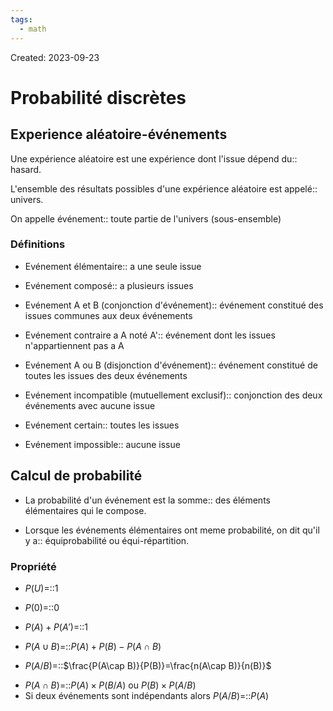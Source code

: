 ```yaml
---
tags:
  - math
---
```

Created: 2023-09-23

# Probabilité discrètes
## Experience aléatoire-événements
Une expérience aléatoire est une expérience dont l'issue dépend du:: hasard.
<!--SR:!2023-09-26,3,250-->
L'ensemble des résultats possibles d'une expérience aléatoire est appelé:: univers.
<!--SR:!2023-09-26,3,250-->
On appelle événement:: toute partie de l'univers (sous-ensemble)
<!--SR:!2023-09-24,1,230-->

### Définitions
- Evénement élémentaire:: a une seule issue
<!--SR:!2023-09-26,3,250-->
- Evénement composé:: a plusieurs issues
<!--SR:!2023-09-27,4,270-->
- Evénement A et B (conjonction d'événement):: événement constitué des issues communes aux deux événements
<!--SR:!2023-09-26,3,250-->
- Evénement contraire a A noté A':: événement dont les issues n'appartiennent pas a A
<!--SR:!2023-09-26,3,250-->
- Evénement A ou B (disjonction d'événement):: événement constitué de toutes les issues des deux événements
<!--SR:!2023-09-26,3,250-->
- Evénement incompatible (mutuellement exclusif):: conjonction des deux événements avec aucune issue
<!--SR:!2023-09-26,3,250-->
- Evénement certain:: toutes les issues
<!--SR:!2023-09-26,3,250-->
- Evénement impossible:: aucune issue
<!--SR:!2023-09-27,4,270-->

## Calcul de probabilité
- La probabilité d'un événement est la somme:: des éléments élémentaires qui le compose.
<!--SR:!2023-09-26,3,250-->
- Lorsque les événements élémentaires ont meme probabilité, on dit qu'il y a:: équiprobabilité ou équi-répartition.
<!--SR:!2023-09-26,3,250-->

### Propriété
- $P(U)$=::1 
<!--SR:!2023-09-26,3,250-->
- $P(0)$=::0
<!--SR:!2023-09-27,4,270-->
- $P(A)+P(A')$=::1 
<!--SR:!2023-09-26,3,250-->
- $P(A\cup B)$=::$P(A)+P(B)-P(A\cap B)$
<!--SR:!2023-09-24,1,230-->
- $P(A/B)$=::$\frac{P(A\cap B)}{P(B)}=\frac{n(A\cap B)}{n(B)}$
<!--SR:!2023-09-26,3,250-->
- $P(A\cap B)$=::$P(A)\times P(B/A)$ ou $P(B)\times P(A/B)$
- Si deux événements sont indépendants alors $P(A/B)$=::$P(A)$

